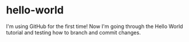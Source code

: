 # hello-world

I'm using GitHub for the first time! Now I'm going through the Hello World tutorial and testing how to branch and commit changes.
